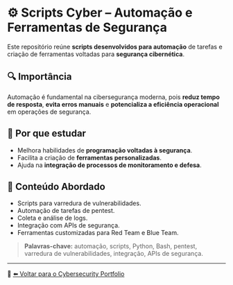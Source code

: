# ⚙️ Scripts Cyber – Automação e Ferramentas de Segurança

Este repositório reúne **scripts desenvolvidos para automação** de tarefas e criação de ferramentas voltadas para **segurança cibernética**.

## 🔍 Importância
Automação é fundamental na cibersegurança moderna, pois **reduz tempo de resposta**, **evita erros manuais** e **potencializa a eficiência operacional** em operações de segurança.

## 🎯 Por que estudar
- Melhora habilidades de **programação voltadas à segurança**.  
- Facilita a criação de **ferramentas personalizadas**.  
- Ajuda na **integração de processos de monitoramento e defesa**.  

## 📌 Conteúdo Abordado
- Scripts para varredura de vulnerabilidades.
- Automação de tarefas de pentest.
- Coleta e análise de logs.
- Integração com APIs de segurança.
- Ferramentas customizadas para Red Team e Blue Team.

> **Palavras-chave:** automação, scripts, Python, Bash, pentest, varredura de vulnerabilidades, integração, APIs de segurança.

---

🔗 [⬅️ Voltar para o Cybersecurity Portfolio](https://github.com/DarwinSecc/cybersecurity-portfolio)
